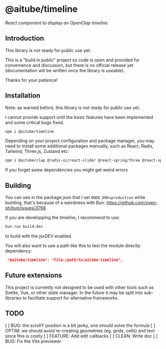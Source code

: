 # @aitube/timeline

*React component to display an OpenClap timeline*

## Introduction

This library is not ready for public use yet.

This is a "build in public" project so code is open and provided for convenience and discussion,
but there is no official release yet (documentation will be written once the library is useable).

Thanks for your patience!

## Installation

Note: as warned before, this library is not ready for public use yet.

I cannot provide support until the basic features have been implemented and some critical bugs fixed.

```bash
npm i @aitube/timeline
```

Depending on your project configuration and package manager, you may need to install some additional packages manually, such as React, Radix, Tailwind, Three.js, Zustand etc:

```bash
npm i @aitube/clap @radix-ui/react-slider @react-spring/three @react-spring/types @react-three/drei @react-three/fiber @types/react @types/react-dom react react-dom tailwindcss three typescript zustand
```

If you forget some dependencies you might get weird errors

## Building

You can see in the package.json that I set `NODE_ENV=production` while building, that's because of a weirdness with Bun: https://github.com/oven-sh/bun/issues/3768

If you are developping the timeline, I recommend to use:

```bash
bun run build:dev
```

to build with the jsxDEV enabled.

You will also want to use a path like this to test the module directly dependency:

```json
 "@aitube/timeline": "file:/path/to/aitube-timeline",
```
   

## Future extensions

This project is currently not designed to be used with other tools such as Svelte, Vue, or other state manager. In the future it may be split into sub-libraries to facilitate support for alternative frameworks.

## TODO

[ ] BUG: the scrollY position is a bit janky, one should solve the formula
[ ] OPTIM: we should avoid re-creating geometries (eg. grids, cells) and text since this is costly
[ ] FEATURE: Add edit callbacks
[ ] CLEAN: Write doc
[ ] BUG: Fix the Vite previewer
